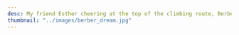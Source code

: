 ```yaml
---
desc: My friend Esther cheering at the top of the climbing route, Berber Dream
thumbnail: "../images/berber_dream.jpg"
---
```

